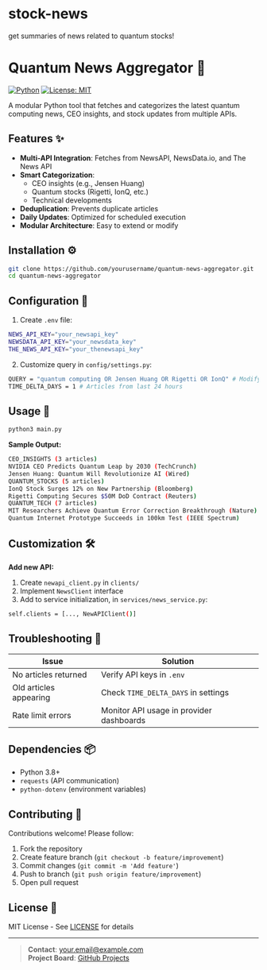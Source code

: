 # stock-news
get summaries of news related to quantum stocks!
# Quantum News Aggregator 🚀

[![Python](https://img.shields.io/badge/Python-3.8%2B-blue)](https://python.org)
[![License: MIT](https://img.shields.io/badge/License-MIT-green)](LICENSE)

A modular Python tool that fetches and categorizes the latest quantum computing news, CEO insights, and stock updates from multiple APIs.

## Features ✨

- **Multi-API Integration**: Fetches from NewsAPI, NewsData.io, and The News API
- **Smart Categorization**: 
  - CEO insights (e.g., Jensen Huang)
  - Quantum stocks (Rigetti, IonQ, etc.)
  - Technical developments
- **Deduplication**: Prevents duplicate articles
- **Daily Updates**: Optimized for scheduled execution
- **Modular Architecture**: Easy to extend or modify

## Installation ⚙️

```bash
git clone https://github.com/yourusername/quantum-news-aggregator.git
cd quantum-news-aggregator
```



## Configuration 🔧

1. Create `.env` file:

```bash
NEWS_API_KEY="your_newsapi_key"
NEWSDATA_API_KEY="your_newsdata_key"
THE_NEWS_API_KEY="your_thenewsapi_key"
```

2. Customize query in `config/settings.py`:

```bash
QUERY = "quantum computing OR Jensen Huang OR Rigetti OR IonQ" # Modify as needed
TIME_DELTA_DAYS = 1 # Articles from last 24 hours
```


## Usage 🚀

```bash
python3 main.py
```


**Sample Output:**

```bash
CEO_INSIGHTS (3 articles)
NVIDIA CEO Predicts Quantum Leap by 2030 (TechCrunch)
Jensen Huang: Quantum Will Revolutionize AI (Wired)
QUANTUM_STOCKS (5 articles)
IonQ Stock Surges 12% on New Partnership (Bloomberg)
Rigetti Computing Secures $50M DoD Contract (Reuters)
QUANTUM_TECH (7 articles)
MIT Researchers Achieve Quantum Error Correction Breakthrough (Nature)
Quantum Internet Prototype Succeeds in 100km Test (IEEE Spectrum)
```


## Customization 🛠️
**Add new API:**
1. Create `newapi_client.py` in `clients/`
2. Implement `NewsClient` interface
3. Add to service initialization, in `services/news_service.py`:
```bash
self.clients = [..., NewAPIClient()]
```


## Troubleshooting 🐞
| Issue | Solution |
|-------|----------|
| No articles returned | Verify API keys in `.env` |
| Old articles appearing | Check `TIME_DELTA_DAYS` in settings |
| Rate limit errors | Monitor API usage in provider dashboards |

## Dependencies 📦
- Python 3.8+
- `requests` (API communication)
- `python-dotenv` (environment variables)

## Contributing 🤝
Contributions welcome! Please follow:
1. Fork the repository
2. Create feature branch (`git checkout -b feature/improvement`)
3. Commit changes (`git commit -m 'Add feature'`)
4. Push to branch (`git push origin feature/improvement`)
5. Open pull request

## License 📄
MIT License - See [LICENSE](LICENSE) for details

---
> **Contact**: your.email@example.com  
> **Project Board**: [GitHub Projects](https://github.com/yourusername/quantum-news-aggregator/projects)
